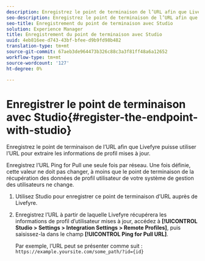 ```yaml
---
description: Enregistrez le point de terminaison de l’URL afin que Livefyre puisse utiliser l’URL pour extraire les informations de profil mises à jour.
seo-description: Enregistrez le point de terminaison de l’URL afin que Livefyre puisse utiliser l’URL pour extraire les informations de profil mises à jour.
seo-title: Enregistrement du point de terminaison avec Studio
solution: Experience Manager
title: Enregistrement du point de terminaison avec Studio
uuid: 4eb816ee-d743-43bf-bfee-d9b9fd98b482
translation-type: tm+mt
source-git-commit: 67aeb3de964473b326c88c3a3f81ff48a6a12652
workflow-type: tm+mt
source-wordcount: '127'
ht-degree: 0%

---
```



# Enregistrer le point de terminaison avec Studio{#register-the-endpoint-with-studio}

Enregistrez le point de terminaison de l’URL afin que Livefyre puisse utiliser l’URL pour extraire les informations de profil mises à jour.

Enregistrez l’URL Ping for Pull une seule fois par réseau. Une fois définie, cette valeur ne doit pas changer, à moins que le point de terminaison de la récupération des données de profil utilisateur de votre système de gestion des utilisateurs ne change.

1. Utilisez Studio pour enregistrer ce point de terminaison d’URL auprès de Livefyre.
1. Enregistrez l’URL à partir de laquelle Livefyre récupérera les informations de profil d’utilisateur mises à jour, accédez à **[!UICONTROL Studio > Settings > Integration Settings > Remote Profiles]**, puis saisissez-la dans le champ **[!UICONTROL Ping for Pull URL]**.

   Par exemple, l’URL peut se présenter comme suit : `https://example.yoursite.com/some_path/?id={id}`

